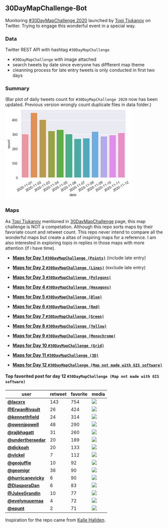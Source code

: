 ## 30DayMapChallenge-Bot
Monitoring [#30DayMapChallenge 2020](https://github.com/tjukanovt/30DayMapChallenge) launched by [Topi Tjukanov](https://twitter.com/tjukanov) on Twitter. Trying to engage this wonderful event in a special way. 

### Data
Twitter REST API with hashtag `#30DayMapChallenge`

-  `#30DayMapChallenge` with image attached
- search tweets by date since everyone has diffferent map theme
- cleanning process for late entry tweets is only conducted in first two days

### Summary
(Bar plot of daily tweets count for `#30DayMapChallenge 2020` now has been updated. Previous version wrongly count duplicate files in data folder.)
![images](./graphs/maps_count.png)

### Maps

As [Topi Tjukanov](https://twitter.com/tjukanov) mentioned in [30DayMapChallenge](https://github.com/tjukanovt/30DayMapChallenge) page, this map challenge is NOT a competation. Although this repo sorts maps by their favoriate count and retweet count. This repo never intend to compare all the wonderful maps but create a altas of inspiring maps for a reference. I am also interested in exploring topis in replies in those maps with more attention (if i have time).

- **[Maps for Day 1 `#30DayMapChallenge (Points)`](day1.md)** (include late entry)

- **[Maps for Day 2 `#30DayMapChallenge (Lines)`](day2.md)** (exclude late entry)

- **[Maps for Day 3 `#30DayMapChallenge (Polygons)`](day3.md)**

- **[Maps for Day 4 `#30DayMapChallenge (Hexagons)`](day4.md)**

- **[Maps for Day 5 `#30DayMapChallenge (Blue)`](day05_Blue.md)**

- **[Maps for Day 6 `#30DayMapChallenge (Red)`](day06_Red.md)**

- **[Maps for Day 7 `#30DayMapChallenge (Green)`](day07_Green.md)**

- **[Maps for Day 8 `#30DayMapChallenge (Yellow)`](day08_Yellow.md)**

- **[Maps for Day 9 `#30DayMapChallenge (Monochrome)`](day09_Monochrome.md)**

- **[Maps for Day 10 `#30DayMapChallenge (Grid)`](day10_Grid.md)**

- **[Maps for Day 11 `#30DayMapChallenge (3D)`](day11_3D.md)**

- **[Maps for Day 12 `#30DayMapChallenge (Map not made with GIS software)`](day12_Map%20not%20made%20with%20GIS%20software.md)**


#### Top favorited post for day 12 `#30DayMapChallenge (Map not made with GIS software)`
| user                                           |   retweet |   favorite | media                                                                                        |
|------------------------------------------------|-----------|------------|----------------------------------------------------------------------------------------------|
| **[@lacxrx](https://t.co/MeBAnjiPNh)**         |       143 |        754 | ![](http://pbs.twimg.com/media/EmmcsaOXMAEcw7F.jpg)                                          |
| **[@ErwanRivault](https://t.co/3r9BbrKyw4)**   |        26 |        424 | ![](http://pbs.twimg.com/media/Emm7WxLXYAA6f28.jpg)                                          |
| **[@kennethfield](https://t.co/oGFPKRUELv)**   |        24 |        314 | ![](http://pbs.twimg.com/media/Emp52JwVEAAyd6t.jpg)                                          |
| **[@owenjpowell](https://t.co/62BYfabdUh)**    |        48 |        290 | ![](http://pbs.twimg.com/ext_tw_video_thumb/1326818925003370497/pu/img/0DSM0h3GNE8rFYa7.jpg) |
| **[@rajbhagatt](https://t.co/pimS2VNhRq)**     |        31 |        260 | ![](http://pbs.twimg.com/media/EmoOHIpVkAAr7uQ.jpg)                                          |
| **[@undertheraedar](https://t.co/kNQIpBM71K)** |        20 |        189 | ![](http://pbs.twimg.com/media/Emn0m1PXEAMWsX_.jpg)                                          |
| **[@dickoah](https://t.co/6mEaLes1ca)**        |        20 |        133 | ![](http://pbs.twimg.com/media/EmoteWQWEAEby7z.png)                                          |
| **[@vlckel](https://t.co/Xmm9wbMrSQ)**         |         7 |        112 | ![](http://pbs.twimg.com/media/EmpIavTXIA8t8Oh.jpg)                                          |
| **[@geojuffie](https://t.co/KZqLurRw5c)**      |        10 |         92 | ![](http://pbs.twimg.com/media/Emm11pxW4AMU4kW.jpg)                                          |
| **[@geomigr](https://t.co/sm7xuQyo0m)**        |        36 |         90 | ![](http://pbs.twimg.com/media/Emm1TydWEAABxB2.jpg)                                          |
| **[@hurricanevicky](https://t.co/LipyMO6nr7)** |         6 |         90 | ![](http://pbs.twimg.com/media/EmqEIJPXEAETHBn.jpg)                                          |
| **[@DiasporaDan](https://t.co/zX6I43KKRK)**    |         6 |         83 | ![](http://pbs.twimg.com/media/EmnqZleXYAEoTgc.jpg)                                          |
| **[@JulesGrandin](https://t.co/PMKabAmPMf)**   |        10 |         77 | ![](http://pbs.twimg.com/media/ElzdV6ZX0AACe6T.jpg)                                          |
| **[@evelynuuemaa](https://t.co/uWD7A8KMSI)**   |         4 |         72 | ![](http://pbs.twimg.com/media/EmnIGOBXUAEMR9M.jpg)                                          |
| **[@epunt](https://t.co/XIFcZ2Cuqs)**          |         2 |         71 | ![](http://pbs.twimg.com/media/EmqO_EoUYAAuJU2.jpg)                                          |
 

 


Inspiration for the repo came from [Kalle Hallden](https://www.youtube.com/channel/UCWr0mx597DnSGLFk1WfvSkQ).